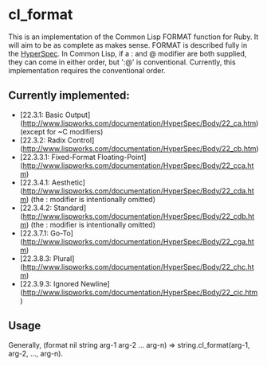 # cl_format

This is an implementation of the Common Lisp FORMAT function for
Ruby. It will aim to be as complete as makes sense. FORMAT is
described fully in the
[HyperSpec](http://www.lispworks.com/documentation/HyperSpec/Body/22_c.htm).
In Common Lisp, if a : and @ modifier are both supplied, they can come
in either order, but ':@' is conventional. Currently, this
implementation requires the conventional order.

## Currently implemented:

- [22.3.1: Basic Output]
  (http://www.lispworks.com/documentation/HyperSpec/Body/22_ca.htm)
  (except for ~C modifiers)
- [22.3.2: Radix Control]
  (http://www.lispworks.com/documentation/HyperSpec/Body/22_cb.htm)
- [22.3.3.1: Fixed-Format Floating-Point]
  (http://www.lispworks.com/documentation/HyperSpec/Body/22_cca.htm)
- [22.3.4.1: Aesthetic]
  (http://www.lispworks.com/documentation/HyperSpec/Body/22_cda.htm)
  (the : modifier is intentionally omitted)
- [22.3.4.2: Standard]
  (http://www.lispworks.com/documentation/HyperSpec/Body/22_cdb.htm)
  (the : modifier is intentionally omitted)
- [22.3.7.1: Go-To]
  (http://www.lispworks.com/documentation/HyperSpec/Body/22_cga.htm)
- [22.3.8.3: Plural]
  (http://www.lispworks.com/documentation/HyperSpec/Body/22_chc.htm)
- [22.3.9.3: Ignored Newline]
  (http://www.lispworks.com/documentation/HyperSpec/Body/22_cic.htm)

## Usage

Generally, (format nil string arg-1 arg-2 ... arg-n) =>
string.cl_format(arg-1, arg-2, ..., arg-n).
